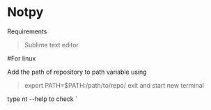 # Notpy

Requirements

> Sublime text editor

#For linux

Add the path of repository to path variable 
using 
> export PATH=$PATH:/path/to/repo/
> exit and start new terminal

type nt --help to check
`

